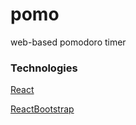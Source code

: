 # pomo
web-based pomodoro timer

### Technologies
[React](https://facebook.github.io/react/)

[ReactBootstrap](https://react-bootstrap.github.io/)
